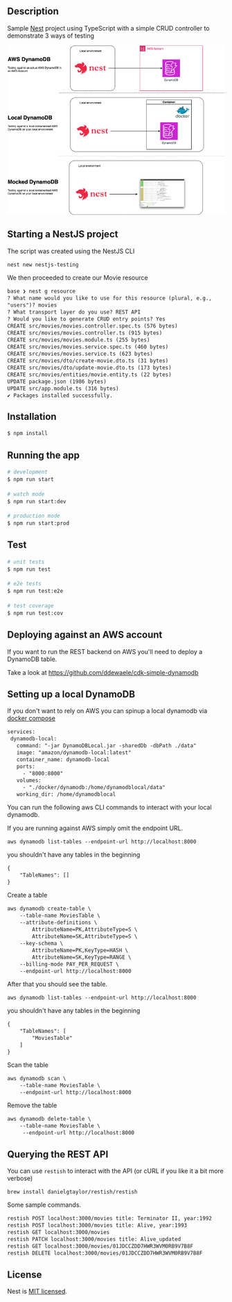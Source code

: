 ## Description

Sample [Nest](https://github.com/nestjs/nest) project using TypeScript with a simple CRUD controller to demonstrate 3 ways of testing

![](./docs/dynamodb.png)

## Starting a NestJS project

The script was created using the NestJS CLI

```
nest new nestjs-testing
```

We then proceeded to create our Movie resource
```
base ❯ nest g resource
? What name would you like to use for this resource (plural, e.g., "users")? movies
? What transport layer do you use? REST API
? Would you like to generate CRUD entry points? Yes
CREATE src/movies/movies.controller.spec.ts (576 bytes)
CREATE src/movies/movies.controller.ts (915 bytes)
CREATE src/movies/movies.module.ts (255 bytes)
CREATE src/movies/movies.service.spec.ts (460 bytes)
CREATE src/movies/movies.service.ts (623 bytes)
CREATE src/movies/dto/create-movie.dto.ts (31 bytes)
CREATE src/movies/dto/update-movie.dto.ts (173 bytes)
CREATE src/movies/entities/movie.entity.ts (22 bytes)
UPDATE package.json (1986 bytes)
UPDATE src/app.module.ts (316 bytes)
✔ Packages installed successfully.
```



## Installation

```bash
$ npm install
```

## Running the app

```bash
# development
$ npm run start

# watch mode
$ npm run start:dev

# production mode
$ npm run start:prod
```

## Test

```bash
# unit tests
$ npm run test

# e2e tests
$ npm run test:e2e

# test coverage
$ npm run test:cov
```

## Deploying against an AWS account

If you want to run the REST backend on AWS you'll need to deploy a DynamoDB table.

Take a look at https://github.com/ddewaele/cdk-simple-dynamodb

## Setting up a local DynamoDB

If you don't want to rely on AWS you can spinup a local dynamodb via [docker compose](./docker-compose.yml)

```
services:
 dynamodb-local:
   command: "-jar DynamoDBLocal.jar -sharedDb -dbPath ./data"
   image: "amazon/dynamodb-local:latest"
   container_name: dynamodb-local
   ports:
     - "8000:8000"
   volumes:
     - "./docker/dynamodb:/home/dynamodblocal/data"
   working_dir: /home/dynamodblocal
```

You can run the following aws CLI commands to interact with your local dynamodb.

If you are running against AWS simply omit the endpoint URL.
```
aws dynamodb list-tables --endpoint-url http://localhost:8000
```

you shouldn't have any tables in the beginning

```
{
    "TableNames": []
}
```

Create a table

```
aws dynamodb create-table \
    --table-name MoviesTable \
    --attribute-definitions \
        AttributeName=PK,AttributeType=S \
        AttributeName=SK,AttributeType=S \
    --key-schema \
        AttributeName=PK,KeyType=HASH \
        AttributeName=SK,KeyType=RANGE \
    --billing-mode PAY_PER_REQUEST \
    --endpoint-url http://localhost:8000
```

After that you should see the table.

```
aws dynamodb list-tables --endpoint-url http://localhost:8000
```

you shouldn't have any tables in the beginning

```
{
    "TableNames": [
        "MoviesTable"
    ]
}
```

Scan the table
```
aws dynamodb scan \
    --table-name MoviesTable \
    --endpoint-url http://localhost:8000
```

Remove the table

```
aws dynamodb delete-table \
    --table-name MoviesTable \
     --endpoint-url http://localhost:8000
```


## Querying the REST API

You can use `restish` to interact with the API (or cURL if you like it a bit more verbose)

```
brew install danielgtaylor/restish/restish
```
Some sample commands.

```
restish POST localhost:3000/movies title: Terminator II, year:1992
restish POST localhost:3000/movies title: Alive, year:1993
restish GET localhost:3000/movies
restish PATCH localhost:3000/movies title: Alive_updated
restish GET localhost:3000/movies/01JDCCZDD7HWR3WVM0RB9V7B8F
restish DELETE localhost:3000/movies/01JDCCZDD7HWR3WVM0RB9V7B8F
```

## License

Nest is [MIT licensed](LICENSE).
